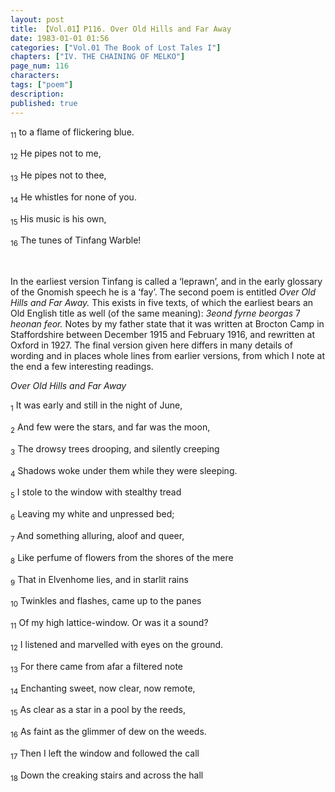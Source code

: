 ```yaml
---
layout: post
title: 【Vol.01】P116. Over Old Hills and Far Away
date: 1983-01-01 01:56
categories: ["Vol.01 The Book of Lost Tales I"]
chapters: ["IV. THE CHAINING OF MELKO"]
page_num: 116
characters: 
tags: ["poem"]
description: 
published: true
---
```


<SUB>11</SUB> to a flame of flickering blue.

<SUB>12</SUB> He pipes not to me,

<SUB>13</SUB> He pipes not to thee,

<SUB>14</SUB> He whistles for none of you.

<SUB>15</SUB> His music is his own,

<SUB>16</SUB> The tunes of Tinfang Warble!

<BR>

In the earliest version Tinfang is called a ‘leprawn’, and in the early glossary of the Gnomish speech he is a ‘fay’. The second poem is entitled <I>Over Old Hills and Far Away. </I>This exists in five texts, of which the earliest bears an Old English title as well (of the same meaning): <I>3eond fyrne beorgas </I>7 <I>heonan feor. </I>Notes by my father state that it was written at Brocton Camp in Staffordshire between December 1915 and February 1916, and rewritten at Oxford in 1927. The final version given here differs in many details of wording and in places whole lines from earlier versions, from which I note at the end a few interesting readings.

<I>Over Old Hills and Far Away</I>

<SUB>1</SUB> It was early and still in the night of June,

<SUB>2</SUB> And few were the stars, and far was the moon,

<SUB>3</SUB> The drowsy trees drooping, and silently creeping

<SUB>4</SUB> Shadows woke under them while they were sleeping.

<SUB>5</SUB> I stole to the window with stealthy tread

<SUB>6</SUB> Leaving my white and unpressed bed;

<SUB>7</SUB> And something alluring, aloof and queer,

<SUB>8</SUB> Like perfume of flowers from the shores of the mere

<SUB>9</SUB> That in Elvenhome lies, and in starlit rains

<SUB>10</SUB> Twinkles and flashes, came up to the panes

<SUB>11</SUB> Of my high lattice-window. Or was it a sound?

<SUB>12</SUB> I listened and marvelled with eyes on the ground.

<SUB>13</SUB> For there came from afar a filtered note

<SUB>14</SUB> Enchanting sweet, now clear, now remote,

<SUB>15</SUB> As clear as a star in a pool by the reeds,

<SUB>16</SUB> As faint as the glimmer of dew on the weeds.

<SUB>17</SUB> Then I left the window and followed the call

<SUB>18</SUB> Down the creaking stairs and across the hall

